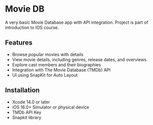 # Movie DB
A very basic Movie Database app with API integration. Project is part of introduction to IOS course.

## Features
- Browse popular movies with details
- View movie details, including genres, release dates, and overviews
- Explore cast members and their biographies
- Integration with The Movie Database (TMDb) API
- UI using SnapKit for Auto Layout


## Installation
- Xcode 14.0 or later
- iOS 16.0+ Simulator or physical device
- TMDb API Key
- Snapkit library 

